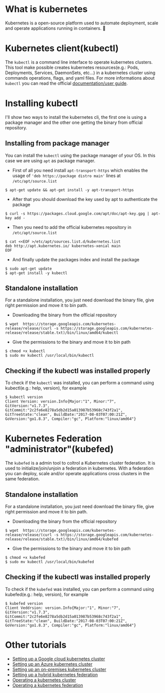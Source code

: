 # What is kubernetes

Kubernetes is a open-source platform used to automate deployment, scale and operate applications running in containers. :whale:

# Kubernetes client(kubectl)

The `kubectl` is a command line interface to operate kubernetes clusters. This tool make possible creates kubernetes resources(e.g.: Pods, Deployments, Services, DaemonSets, etc...) in a kubernetes cluster using commands operations, flags, and yaml files.
For more informations about `kubectl` you can read the official [documentation/user guide](https://kubernetes.io/docs/user-guide/kubectl-overview/).

# Installing kubectl

I'll show two ways to install the kubernetes cli, the first one is using a package manager and the other one getting the binary from official repository.

## Installing from package manager

You can install the `kubectl` using the package manager of your OS. In this case we are using `apt` as package manager.

- First of all you need install `apt-transport-https` which enables the usage of `'deb https://package distro main'` lines at `/etc/apt/source.list`

`$ apt-get update && apt-get install -y apt-transport-https`

- After that you should download the key used by apt to authenticate the package

`$ curl -s https://packages.cloud.google.com/apt/doc/apt-key.gpg | apt-key add -`

- Then you need to add the official kubernetes repository in `/etc/apt/source.list`

```
$ cat <<EOF >/etc/apt/sources.list.d/kubernetes.list
deb http://apt.kubernetes.io/ kubernetes-xenial main
EOF
```

- And finally update the packages index and install the package

```
$ sudo apt-get update
$ apt-get install -y kubectl
```

## Standalone installation

For a standalone installation, you just need download the binary file, give right permission and move it to bin path.

- Downloading the binary from the official repository

`$ wget  https://storage.googleapis.com/kubernetes-release/release/(curl -s https://storage.googleapis.com/kubernetes-release/release/stable.txt)/bin/linux/amd64/kubectl`

- Give the permissions to the binary and move it to bin path

```
$ chmod +x kubectl
$ sudo mv kubectl /usr/local/bin/kubectl
```

## Checking if the kubectl was installed properly

To check if the `kubectl` was installed, you can perform a command using kubectl(e.g.: help, version), for example

```
$ kubectl version
Client Version: version.Info{Major:"1", Minor:"7", GitVersion:"v1.7.3", GitCommit:"2c2fe6e8278a5db2d15a013987b53968c743f2a1", GitTreeState:"clean", BuildDate:"2017-08-03T07:00:21Z", GoVersion:"go1.8.3", Compiler:"gc", Platform:"linux/amd64"}
```

# Kubernetes Federation "administrator"(kubefed)

The `kubefed` is a admin tool to coltrol a Kubernetes cluster federation. It is used to initialize/join/unjoin a federation in kubernetes. With a federation you can deploy, scale and/or operate applications cross clusters in the same federation.

## Standalone installation


For a standalone installation, you just need download the binary file, give right permission and move it to bin path.

- Downloading the binary from the official repository

`$ wget  https://storage.googleapis.com/kubernetes-release/release/(curl -s https://storage.googleapis.com/kubernetes-release/release/stable.txt)/bin/linux/amd64/kubefed`

- Give the permissions to the binary and move it to bin path

```
$ chmod +x kubefed
$ sudo mv kubectl /usr/local/bin/kubefed
```

## Checking if the kubectl was installed properly

To check if the `kubefed` was installed, you can perform a command using kubefed(e.g.: help, version), for example

```
$ kubefed version
Client Veddrsion: version.Info{Major:"1", Minor:"7", GitVersion:"v1.7.3", GitCommit:"2c2fe6e8278a5db2d15a013987b53968c743f2a1", GitTreeState:"clean", BuildDate:"2017-08-03T07:00:21Z", GoVersion:"go1.8.3", Compiler:"gc", Platform:"linux/amd64"}
```


# Other tutorials
- [Setting up a Google cloud kubernetes cluster](k8s-gke)
- [Setting up an Azure kubernetes cluster](#)
- [Setting up an on-premises kubernetes cluster](k8s-on-prem)
- [Setting up a hybrid kubernetes federation](#)
- [Operating a kubernetes cluster](#)
- [Operating a kubernetes federation](#)

